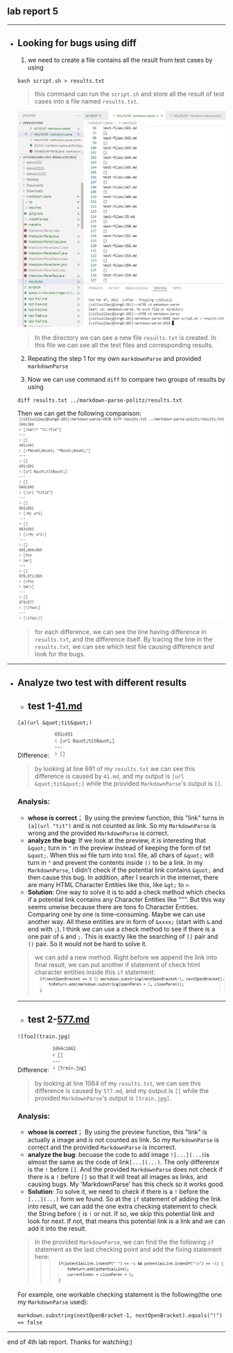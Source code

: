 ## lab report 5

---

* ## Looking for bugs using diff
    1. we need to create a file contains all the result from test cases by using
    
    ```
    bash script.sh > results.txt
    ```
    > this command can run the `script.sh` and store all the result of test cases into a file named `results.txt`.

    ![Image](createresult.jpg)
    >In the directory we can see a new file `results.txt` is created. In this file we can see all the test files and corresponding results.

    2. Repeating the step 1 for my own `markdownParse` and provided `markdownParse`

    3. Now we can use command `diff` to compare two groups of results by using
    ```
    diff results.txt ../markdown-parse-politz/results.txt
    ```

    Then we can get the following comparison:
    ![Image](diff.jpg)
    > for each difference, we can see the line having difference in `results.txt`, and the difference itself. By tracing the line in the `results.txt`, we can see which test file causing difference and look for the bugs.

---
* ## Analyze two test with different results
    * ## **test 1-[41.md](41.md)**
    ```
    [a](url &quot;tit&quot;)

    ```
    Difference: 
    ![Image](test1.jpg)
    > by looking at line 691 of my `results.txt` we can see this difference is caused by `41.md`, and my output is `[url &quot;tit&quot;]` while the provided `MarkdownParse`'s output is `[]`.

    ### **Analysis**: 
    - **whose is correct**； By using the preview function, this "link" turns in `[a](url "tit")` and is not counted as link. So my `MarkdownParse` is wrong and the provided `MarkdownParse` is correct. 
    - **analyze the bug**: If we look at the preview, it is interesting that `&quot;` turn in `"` in the preview instead of keeping the form of txt `&quot;`. When this `md` file turn into `html` file, all chars of `&quot;` will turn in `"` and prevent the contents inside `()` to be a link. In my `MarkdownParse`, I didn't check if the potential link contains `&quot;` and then cause this bug. In addition, after I search in the internet, there are many HTML Character Entities like this, like `&gt;` to `>`. 
    - **Solution**: One way to solve it is to add a check method which checks if a potential link contains any Character Entities like "&quot;". But this way seems unwise because there are tons fo Character Entities. Comparing one by one is time-consuming. Maybe we can use another way. All these entities are in form of `&xxxx;` (start with `&` and end with `;`). I think we can use a check method to see if there is a one pair of `&` and `;`. This is exactly like the searching of `[]` pair and `()` pair. So it would not be hard to solve it.
    >we can add a new method. Right before we append the link into final result, we can put another if statement of check html character entities inside this `if` statement:
    ![Image](test1placetofix.jpg) 

    ---
    * ## **test 2-[577.md](577.md)**
    ```
    ![foo](train.jpg)

    ```
    Difference: 
    ![Image](test2.jpg)
    > by looking at line 1064 of my `results.txt`, we can see this difference is caused by `577.md`, and my output is `[]` while the provided `MarkdownParse`'s output is `[train.jpg]`.

    ### **Analysis**: 
    - **whose is correct**； By using the preview function, this "link" is actually a image and is not counted as link. So my `MarkdownParse` is correct and the provided `MarkdownParse` is incorrect. 
    - **analyze the bug**: becuase the code to add image `![...](...)`is almost the same as the code of link`[...](...)`. The only difference is the `!` before `[]`. And the provided `MarkdownParse` does not check if there is a `!` before `[]` so that it will treat all images as links, and causing bugs. My 'MarkdownParse' has this check so it works good. 
    - **Solution**: To solve it, we need to check if there is a `!` before the `[...](...)` form we found. So at the `if` statement of adding the link into result, we can add the one extra checking statement to check the String before `[` is `!` or not. If so, we skip this potential link and look for next. If not, that means this potential link is a link and we can add it into the result.
    >In the provided `MarkdownParse`, we can find the the following `if` statement as the last checking point and add the fixing statement here:
    ![Image](test2placetofix.jpg) 
    
    For example, one workable checking statement is the following(the one my `MarkdownParse` used):
    ```
    markdown.substring(nextOpenBracket-1, nextOpenBracket).equals("!") == false
    ```

---
end of 4th lab report.
Thanks for watching:)

    

